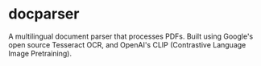 # docparser
A multilingual document parser that processes PDFs. Built using Google's open source Tesseract OCR, and OpenAI's CLIP (Contrastive Language Image Pretraining).
